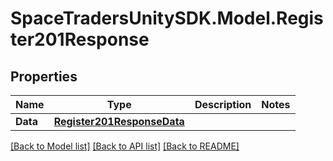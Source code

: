 # SpaceTradersUnitySDK.Model.Register201Response

## Properties

Name | Type | Description | Notes
------------ | ------------- | ------------- | -------------
**Data** | [**Register201ResponseData**](Register201ResponseData.md) |  | 

[[Back to Model list]](../README.md#documentation-for-models) [[Back to API list]](../README.md#documentation-for-api-endpoints) [[Back to README]](../README.md)

